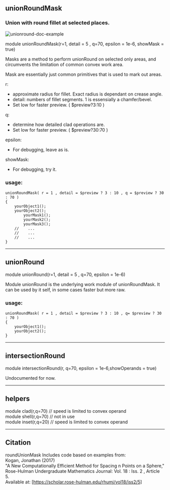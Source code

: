 ## unionRoundMask
### Union with round fillet at selected places.
![unionround-doc-example](https://user-images.githubusercontent.com/10944617/130456818-c5fd43d1-e6df-4e88-8474-aed1a0c3ca31.png)


module unionRoundMask(r=1, detail = 5 , q=70, epsilon = 1e-6, showMask = true) 

Masks are a method to perform unionRound on selected only areas, 
and circumvents the limitation of common convex work area.

Mask are essentially just common primitives that is used to mark out areas.

r:  
   * approximate radius for fillet. Exact radius is dependant on crease angle.  
   * detail: numbers of fillet segments. 1 is essensially  a chamfer/bevel.      
   * Set low for faster preview. ( $preview?3:10 )

q:  
   * determine how detailed clad operations are.    
   * Set low for faster preview. ( $preview?30:70 )

epsilon:   
   * For debugging, leave as is.

showMask:  
   * For debugging, try it.

### usage:
````
unionRoundMask( r = 1 , detail = $preview ? 3 : 10 , q = $preview ? 30 : 70 )
{
    yourObject1();
    yourObject2();
        yourMask1();
        yourMask2();
        yourMask3();
    //    ...
    //    ...
    //    ...
}
````

---
## unionRound
module unionRound(r=1, detail = 5 , q=70,  epsilon = 1e-6)

Module unionRound is the underlying work module of unionRoundMask. 
It can be used by it self, in some cases faster but more raw.

### usage:
````
unionRoundMask( r = 1 , detail = $preview ? 3 : 10 , q= $preview ? 30 : 70 )
{
    yourObject1();
    yourObject2();
}
````

---
## intersectionRound
module intersectionRound(r, q=70,  epsilon = 1e-6,showOperands = true) 

Undocumented for now.

---
## helpers
module  clad(r,q=70) // speed is limited to convex operand  
module shell(r,q=70) // not in use  
module inset(r,q=20) // speed is limited to convex operand  

---
## Citation        
roundUnionMask Includes code based on examples from:  
    Kogan, Jonathan (2017)  
    "A New Computationally Efficient Method for Spacing n Points on a Sphere,"  
    Rose-Hulman Undergraduate Mathematics Journal: Vol. 18 : Iss. 2 , Article 5.  
    Available at: [https://scholar.rose-hulman.edu/rhumj/vol18/iss2/5]  
